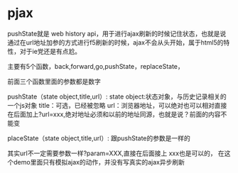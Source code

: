 # pjax
pushState就是 web history api，用于进行ajax刷新的时候记住状态，也就是说通过在url地址加参的方式进行f5刷新的时候，ajax不会从头开始，属于html5的特性，对于ie党还是有点尬。

主要有5个函数，back,forward,go,pushState，replaceState，

前面三个函数里面的参数都是数字

pushState（state object,title,url）:
state object:状态对象，与历史记录相关的一个js对象
title：可选，已经被忽略
url：浏览器地址，可以绝对也可以相对直接在后面加上?url=xxx,绝对地址必须和以前的地址同源，也就是说？前面的内容不能变

placeState（state object,title,url）:
跟pushState的参数是一样的

其实url不一定需要参数一样?param=XXX,直接在后面接上 xxx也是可以的，
在这个demo里面只有模拟ajax的动作，并没有写真实的ajax异步刷新



